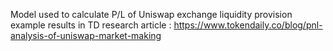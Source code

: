 Model used to calculate P/L of Uniswap exchange liquidity provision
example results in TD research article : https://www.tokendaily.co/blog/pnl-analysis-of-uniswap-market-making

